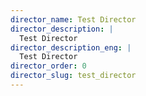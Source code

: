 ```yaml
---
director_name: Test Director
director_description: |
  Test Director
director_description_eng: |
  Test Director
director_order: 0
director_slug: test_director
---
```


